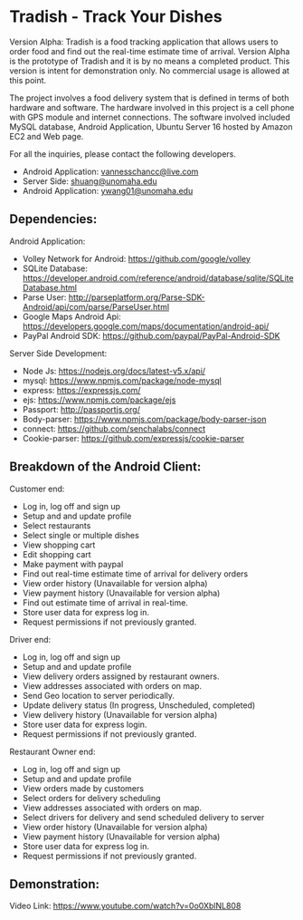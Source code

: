 # Tradish - Track Your Dishes

Version Alpha: Tradish is a food tracking application that allows users to order food and find out the real-time estimate time of arrival. Version Alpha is the prototype of Tradish and it is by no means a completed product. This version is intent for demonstration only. No commercial usage is allowed at this point.


The project involves a food delivery system that is defined in terms of both hardware and software. The hardware involved in this project is a cell phone with GPS module and internet connections. The software involved included MySQL database, Android Application, Ubuntu Server 16 hosted by Amazon EC2 and Web page.


For all the inquiries, please contact the following developers.

- Android Application: vannesschancc@live.com 
- Server Side: shuang@unomaha.edu 
- Android Application: ywang01@unomaha.edu


## Dependencies: 

Android Application:
- Volley Network for Android: https://github.com/google/volley
- SQLite Database: https://developer.android.com/reference/android/database/sqlite/SQLiteDatabase.html
- Parse User: http://parseplatform.org/Parse-SDK-Android/api/com/parse/ParseUser.html
- Google Maps Android Api: https://developers.google.com/maps/documentation/android-api/
- PayPal Android SDK: https://github.com/paypal/PayPal-Android-SDK

Server Side Development:  
- Node Js: https://nodejs.org/docs/latest-v5.x/api/
- mysql: https://www.npmjs.com/package/node-mysql
- express: https://expressjs.com/
- ejs: https://www.npmjs.com/package/ejs
- Passport: http://passportjs.org/
- Body-parser: https://www.npmjs.com/package/body-parser-json
- connect: https://github.com/senchalabs/connect
- Cookie-parser: https://github.com/expressjs/cookie-parser

## Breakdown of the Android Client: 

Customer end: 
- Log in, log off and sign up
- Setup and and update profile
- Select restaurants
- Select single or multiple dishes
- View shopping cart 
- Edit shopping cart 
- Make payment with paypal
- Find out real-time estimate time of arrival for delivery orders
- View order history (Unavailable for version alpha) 
- View payment history (Unavailable for version alpha) 
- Find out estimate time of arrival in real-time.
- Store user data for express log in. 
- Request permissions if not previously granted. 

Driver end: 
- Log in, log off and sign up
- Setup and and update profile
- View delivery orders assigned by restaurant owners. 
- View addresses associated with orders on map. 
- Send Geo location to server periodically. 
- Update delivery status (In progress, Unscheduled, completed) 
- View delivery history (Unavailable for version alpha)
- Store user data for express login. 
- Request permissions if not previously granted. 

Restaurant Owner end: 
- Log in, log off and sign up
- Setup and and update profile
- View orders made by customers
- Select orders for delivery scheduling
- View addresses associated with orders on map.
- Select drivers for delivery and send scheduled delivery to server
- View order history (Unavailable for version alpha)
- View payment history (Unavailable for version alpha)
- Store user data for express log in. 
- Request permissions if not previously granted. 

## Demonstration:

Video Link: https://www.youtube.com/watch?v=0o0XblNL808

  

	
 



